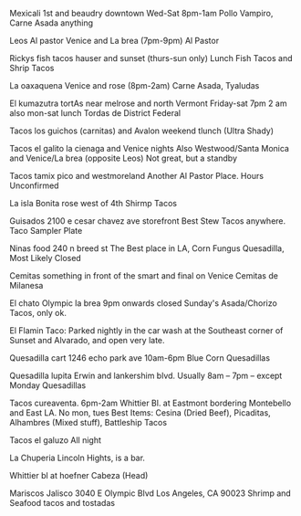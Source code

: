  
Mexicali 1st and beaudry downtown Wed-Sat 8pm-1am 
Pollo Vampiro, Carne Asada anything
 
Leos Al pastor Venice and La brea (7pm-9pm)
Al Pastor
 
Rickys fish tacos hauser and sunset (thurs-sun only) Lunch
Fish Tacos and Shrip Tacos
 
La oaxaquena Venice and rose
(8pm-2am)
Carne Asada, Tyaludas
 
El kumazutra tortAs near melrose and north Vermont Friday-sat 7pm 2 am also mon-sat lunch
Tordas de District Federal 
 
Tacos los guichos  (carnitas) and
Avalon weekend tlunch (Ultra Shady)
 
Tacos el galito la cienaga and Venice nights
Also Westwood/Santa Monica and Venice/La brea (opposite Leos) Not great, but a standby
 
Tacos tamix pico and westmoreland
Another Al Pastor Place. Hours Unconfirmed
 
La isla Bonita rose west of 4th
Shirmp Tacos
 
Guisados 2100 e cesar chavez ave storefront
Best Stew Tacos anywhere. Taco Sampler Plate
 
Ninas food 240 n breed st
The Best place in LA, Corn Fungus Quesadilla, Most Likely Closed
 
Cemitas something in front of the smart and final on Venice
Cemitas de Milanesa
 
El chato Olympic la brea 9pm onwards closed Sunday's
Asada/Chorizo Tacos, only ok.
 
El Flamin Taco: Parked nightly in the car wash at the Southeast corner of Sunset and Alvarado, and open very late.
 
Quesadilla cart 1246 echo park ave 10am-6pm
Blue Corn Quesadillas
 
Quesadilla lupita Erwin and lankershim blvd. Usually 8am – 7pm – except Monday
Quesadillas 
 
Tacos cureaventa. 6pm-2am
Whittier Bl. at Eastmont
bordering Montebello and East LA. No mon, tues
Best Items: Cesina (Dried Beef), Picaditas, Alhambres (Mixed stuff), Battleship Tacos
 
Tacos el galuzo
All night

La Chuperia
Lincoln Hights, is a bar. 

Whittier bl at hoefner
Cabeza (Head)
 
Mariscos Jalisco 
3040 E Olympic Blvd
Los Angeles, CA 90023
Shrimp and Seafood tacos and tostadas
